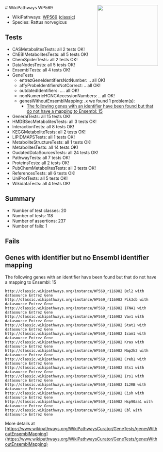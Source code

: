 <img style="float: right; width: 200px" src="https://upload.wikimedia.org/wikipedia/commons/thumb/8/83/Wplogo_with_text_500.png/640px-Wplogo_with_text_500.png" />
# WikiPathways WP569

* WikiPathways: [WP569](https://wikipathways.org/pathways/WP569) ([classic](https://classic.wikipathways.org/instance/WP569))
* Species: Rattus norvegicus
## Tests
* CASMetabolitesTests: all 2 tests OK!
* ChEBIMetabolitesTests: all 5 tests OK!
* ChemSpiderTests: all 2 tests OK!
* DataNodesTests: all 5 tests OK!
* EnsemblTests: all 4 tests OK!
* GeneTests
    * entrezGeneIdentifiersNotNumber: .. all OK!
    * affyProbeIdentifiersNotCorrect: .. all OK!
    * outdatedIdentifiers: .... all OK!
    * nonNumericHGNCAccessionNumbers: .. all OK!
    * genesWithoutEnsemblMapping: .x we found 1 problem(s):
        * [The following genes with an identifier have been found but that do not have a mapping to Ensembl: 15](#c4e54312)
* GeneralTests: all 15 tests OK!
* HMDBSecMetabolitesTests: all 3 tests OK!
* InteractionTests: all 8 tests OK!
* KEGGMetaboliteTests: all 2 tests OK!
* LIPIDMAPSTests: all 1 tests OK!
* MetaboliteStructureTests: all 1 tests OK!
* MetabolitesTests: all 14 tests OK!
* OudatedDataSourcesTests: all 24 tests OK!
* PathwayTests: all 7 tests OK!
* ProteinsTests: all 2 tests OK!
* PubChemMetabolitesTests: all 3 tests OK!
* ReferencesTests: all 6 tests OK!
* UniProtTests: all 5 tests OK!
* WikidataTests: all 4 tests OK!


## Summary

* Number of test classes: 20
* Number of tests: 118
* Number of assertions: 237
* Number of fails: 1

## Fails

<a name="c4e54312" />

## Genes with identifier but no Ensembl identifier mapping

The following genes with an identifier have been found but that do not have a mapping to Ensembl: 15
```
http://classic.wikipathways.org/instance/WP569_r116982 Bcl2 with datasource Entrez Gene
http://classic.wikipathways.org/instance/WP569_r116982 Pik3cb with datasource Entrez Gene
http://classic.wikipathways.org/instance/WP569_r116982 IFNA1 with datasource Entrez Gene
http://classic.wikipathways.org/instance/WP569_r116982 Vav1 with datasource Entrez Gene
http://classic.wikipathways.org/instance/WP569_r116982 Stat1 with datasource Entrez Gene
http://classic.wikipathways.org/instance/WP569_r116982 Icam1 with datasource Entrez Gene
http://classic.wikipathways.org/instance/WP569_r116982 Kras with datasource Entrez Gene
http://classic.wikipathways.org/instance/WP569_r116982 Map2k2 with datasource Entrez Gene
http://classic.wikipathways.org/instance/WP569_r116982 Creb1 with datasource Entrez Gene
http://classic.wikipathways.org/instance/WP569_r116982 Ets1 with datasource Entrez Gene
http://classic.wikipathways.org/instance/WP569_r116982 Irs1 with datasource Entrez Gene
http://classic.wikipathways.org/instance/WP569_r116982 IL2RB with datasource Entrez Gene
http://classic.wikipathways.org/instance/WP569_r116982 Cish with datasource Entrez Gene
http://classic.wikipathways.org/instance/WP569_r116982 Hsp90aa1 with datasource Entrez Gene
http://classic.wikipathways.org/instance/WP569_r116982 Cbl with datasource Entrez Gene
```

More details at [https://www.wikipathways.org/WikiPathwaysCurator/GeneTests/genesWithoutEnsemblMapping](https://www.wikipathways.org/WikiPathwaysCurator/GeneTests/genesWithoutEnsemblMapping)

